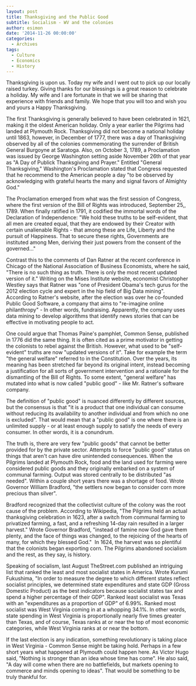 ```yaml
---
layout: post
title: Thanksgiving and the Public Good
subtitle: Socialism - WV and the colonies
author: esimon
date: '2014-11-26 00:00:00'
categories:
  - Archives
tags:
  - Culture
  - Economics
  - History
---
```

Thanksgiving is upon us. Today my wife and I went out to pick up our locally raised turkey. Giving thanks for our blessings is a great reason to celebrate a holiday. My wife and I are fortunate in that we will be sharing that experience with friends and family. We hope that you will too and wish you and yours a Happy Thanksgiving. 

The first Thanksgiving is generally believed to have been celebrated in 1621, making it the oldest American holiday. Only a year earlier the Pilgrims had landed at Plymouth Rock. Thanksgiving did not become a national holiday until 1863, however, in December of 1777, there was a day of Thanksgiving observed by all of the colonies commemorating the surrender of British General Burgoyne at Saratoga. Also, on October 3, 1789, a Proclamation was issued by George Washington setting aside November 26th of that year as "A Day of Publick Thanksgiving and Prayer." Entitled "General Thanksgiving," Washington's Proclamation stated that Congress requested that he recommend to the American people a day "to be observed by acknowledging with grateful hearts the many and signal favors of Almighty God." 

The Proclamation emerged from what was the first session of Congress, where the first version of the Bill of Rights was introduced, September 25,, 1789. When finally ratified in 1791, it codified the immortal words of the Declaration of Independence: "We hold these truths to be self-evident, that all men are created equal, that they are endowed by their Creator with certain unalienable Rights - that among these are Life, Liberty and the pursuit of Happiness. That to secure these rights, Governments are instituted among Men, deriving their just powers from the consent of the governed..." 

Contrast this to the comments of Dan Ratner at the recent conference in Chicago of the National Association of Business Economists, where he said, "There is no such thing as truth. There is only the most recent updated version of it." Writing on the Mises Institute website, economist Christopher Westley says that Ratner was "one of President Obama's tech gurus for the 2012 election cycle and expert in the hip field of Big Data mining". According to Ratner's website, after the election was over he co-founded Public Good Software, a company that aims to "re-imagine online philanthropy" - In other words, fundraising. Apparently, the company uses data mining to develop algorithms that identify news stories that can be effective in motivating people to act. 

One could argue that Thomas Paine's pamphlet, Common Sense, published in 1776 did the same thing. It is often cited as a prime motivator in getting the colonists to rebel against the British. However, what used to be "self-evident" truths are now "updated versions of it". Take for example the term "the general welfare" referred to in the Constitution. Over the years, its meaning has been stretched far beyond its original intent, instead becoming a justification for all sorts of government intervention and a rationale for the dismantling of the Bill of Rights. To some extent, "general welfare" has mutated into what is now called "public good" - like Mr. Ratner's software company. 

The definition of "public good" is nuanced differently by different sources, but the consensus is that "it is a product that one individual can consume without reducing its availability to another individual and from which no one is excluded". That would mean that a "public good" is one where there is an unlimited supply - or at least enough supply to satisfy the needs of every consumer. In other words, it is a conundrum. 

The truth is, there are very few "public goods" that cannot be better provided for by the private sector. Attempts to force "public good" status on things that aren't can have dire unintended consequences. When the Pilgrims landed at Plymouth Rock, food and the land used for farming were considered public goods and they originally embarked on a system of communal farming. Output was stored centrally to be distributed "as needed". Within a couple short years there was a shortage of food. Wrote Governor William Bradford, "the settlers now began to consider corn more precious than silver". 

Bradford recognized that the collectivist culture of the colony was the root cause of the problem. According to Wikipedia, "The Pilgrims held an actual thanksgiving celebration in 1623, after a switch from communal farming to privatized farming, a fast, and a refreshing 14-day rain resulted in a larger harvest." Wrote Governor Bradford, "instead of famine now God gave them plenty, and the face of things was changed, to the rejoicing of the hearts of many, for which they blessed God."  In 1624, the harvest was so plentiful that the colonists began exporting corn. The Pilgrims abandoned socialism and the rest, as they say, is history. 

Speaking of socialism, last August TheStreet.com published an intriguing list that ranked the least and most socialist states in America. Wrote Kurumi Fukushima, "In order to measure the degree to which different states reflect socialist principles, we determined state expenditures and state GDP (Gross Domestic Product) as the best indicators because socialist states tax and spend a higher percentage of their GDP". Ranked least socialist was Texas with an "expenditures as a proportion of GDP" of 6.99%. Ranked most socialist was West Virginia coming in at a whopping 34.1%. In other words, state spending in West Virginia is proportionally nearly five times greater than Texas, and of course, Texas ranks at or near the top of most economic categories, while West Virginia ranks at or near the bottom. 

If the last election is any indication, something revolutionary is taking place in West Virginia - Common Sense might be taking hold. Perhaps in a few short years what happened at Plymouth could happen here. As Victor Hugo said, "Nothing is stronger than an idea whose time has come". He also said, "A day will come when there are no battlefields, but markets opening to commerce and minds opening to ideas". That would be something to be truly thankful for.

